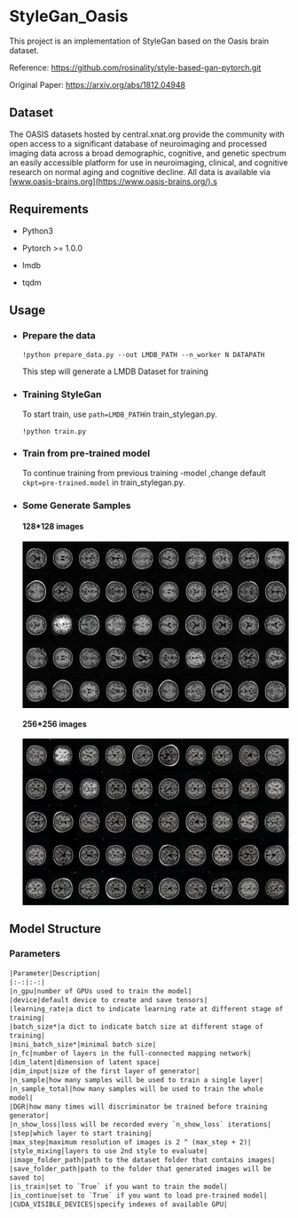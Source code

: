 # StyleGan_Oasis

This project is an implementation of StyleGan based on the Oasis brain dataset.

Reference: https://github.com/rosinality/style-based-gan-pytorch.git

Original Paper: https://arxiv.org/abs/1812.04948

## Dataset

The OASIS datasets hosted by central.xnat.org provide the community with open access to a significant database of neuroimaging and processed imaging data across a broad demographic, cognitive, and genetic spectrum an easily accessible platform for use in neuroimaging, clinical, and cognitive research on normal aging and cognitive decline. All data is available via [www.oasis-brains.org](https://www.oasis-brains.org/).s

## Requirements

- Python3

- Pytorch >= 1.0.0
- lmdb
- tqdm

## Usage

- ### Prepare the data

  ```
  !python prepare_data.py --out LMDB_PATH --n_worker N DATAPATH
  ```

  This step will generate a LMDB Dataset for training

- ### Training StyleGan

  To start train, use `path=LMDB_PATH`in train_stylegan.py.

  ```
  !python train.py
  ```

- ### Train from pre-trained model

  To continue training from previous training -model ,change default `ckpt=pre-trained.model` in train_stylegan.py. 

- ### Some Generate Samples 

  #### 128*128 images

  <img src="./Images/size_128.png" width = "500" height = "300" alt="size128" align=center />

  

  #### 256*256 images

  <img src="./Images/size_256.png" width = "500" height = "300" alt="size256" align=center />
  
  

## Model Structure

### Parameters

```
|Parameter|Description|
|:-:|:-:|
|n_gpu|number of GPUs used to train the model|
|device|default device to create and save tensors|
|learning_rate|a dict to indicate learning rate at different stage of training|
|batch_size*|a dict to indicate batch size at different stage of training|
|mini_batch_size*|minimal batch size|
|n_fc|number of layers in the full-connected mapping network|
|dim_latent|dimension of latent space|
|dim_input|size of the first layer of generator|
|n_sample|how many samples will be used to train a single layer|
|n_sample_total|how many samples will be used to train the whole model|
|DGR|how many times will discriminator be trained before training generator|
|n_show_loss|loss will be recorded every `n_show_loss` iterations|
|step|which layer to start training|
|max_step|maximum resolution of images is 2 ^ (max_step + 2)|
|style_mixing|layers to use 2nd style to evaluate|
|image_folder_path|path to the dataset folder that contains images|
|save_folder_path|path to the folder that generated images will be saved to|
|is_train|set to `True` if you want to train the model|
|is_continue|set to `True` if you want to load pre-trained model|
|CUDA_VISIBLE_DEVICES|specify indexes of available GPU|
```
